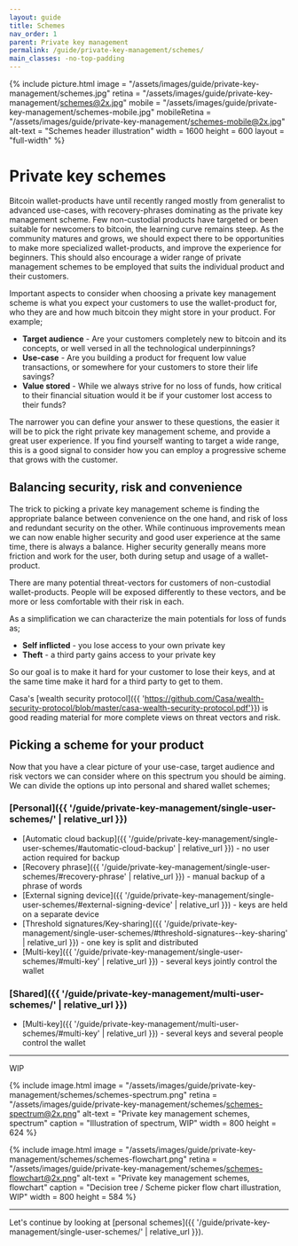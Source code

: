 ```yaml
---
layout: guide
title: Schemes
nav_order: 1
parent: Private key management
permalink: /guide/private-key-management/schemes/
main_classes: -no-top-padding
---
```


{% include picture.html
   image = "/assets/images/guide/private-key-management/schemes.jpg"
   retina = "/assets/images/guide/private-key-management/schemes@2x.jpg"
   mobile = "/assets/images/guide/private-key-management/schemes-mobile.jpg"
   mobileRetina = "/assets/images/guide/private-key-management/schemes-mobile@2x.jpg"
   alt-text = "Schemes header illustration"
   width = 1600
   height = 600
   layout = "full-width"
%}

# Private key schemes

Bitcoin wallet-products have until recently ranged mostly from generalist to advanced use-cases, with recovery-phrases dominating as the private key management scheme. Few non-custodial products have targeted or been suitable for newcomers to bitcoin, the learning curve remains steep. As the community matures and grows, we should expect there to be opportunities to make more specialized wallet-products, and improve the experience for beginners. This should also encourage a wider range of private management schemes to be employed that suits the individual product and their customers.

Important aspects to consider when choosing a private key management scheme is what you expect your customers to use the wallet-product for, who they are and how much bitcoin they might store in your product. For example;


* **Target audience** - Are your customers completely new to bitcoin and its concepts, or well versed in all the technological underpinnings?
* **Use-case** - Are you building a product for frequent low value transactions, or somewhere for your customers to store their life savings?
* **Value stored** - While we always strive for no loss of funds, how critical to their financial situation would it be if your customer lost access to their funds?


The narrower you can define your answer to these questions, the easier it will be to pick the right private key management scheme, and provide a great user experience. If you find yourself wanting to target a wide range, this is a good signal to consider how you can employ a progressive scheme that grows with the customer. 

## Balancing security, risk and convenience

The trick to picking a private key management scheme is finding the appropriate balance between convenience on the one hand, and risk of loss and redundant security on the other. While continuous improvements mean we can now enable higher security and good user experience at the same time, there is always a balance. Higher security generally means more friction and work for the user, both during setup and usage of a wallet-product. 

There are many potential threat-vectors for customers of non-custodial wallet-products. People will be exposed differently to these vectors, and be more or less comfortable with their risk in each. 

As a simplification we can characterize the main potentials for loss of funds as;

* **Self inflicted** - you lose access to your own private key
* **Theft** - a third party gains access to your private key

So our goal is to make it hard for your customer to lose their keys, and at the same time make it hard for a third party to get to them. 

Casa's [wealth security protocol]({{ 'https://github.com/Casa/wealth-security-protocol/blob/master/casa-wealth-security-protocol.pdf'}}) is good reading material for more complete views on threat vectors and risk.

## Picking a scheme for your product

Now that you have a clear picture of your use-case, target audience and risk vectors we can consider where on this spectrum you should be aiming. We can divide the options up into personal and shared wallet schemes;

### [Personal]({{ '/guide/private-key-management/single-user-schemes/' | relative_url }})
- [Automatic cloud backup]({{ '/guide/private-key-management/single-user-schemes/#automatic-cloud-backup' | relative_url }}) - no user action required for backup
- [Recovery phrase]({{ '/guide/private-key-management/single-user-schemes/#recovery-phrase' | relative_url }}) - manual backup of a phrase of words
- [External signing device]({{ '/guide/private-key-management/single-user-schemes/#external-signing-device' | relative_url }}) - keys are held on a separate device
- [Threshold signatures/Key-sharing]({{ '/guide/private-key-management/single-user-schemes/#threshold-signatures--key-sharing' | relative_url }}) - one key is split and distributed
- [Multi-key]({{ '/guide/private-key-management/single-user-schemes/#multi-key' | relative_url }}) - several keys jointly control the wallet

### [Shared]({{ '/guide/private-key-management/multi-user-schemes/' | relative_url }})
- [Multi-key]({{ '/guide/private-key-management/multi-user-schemes/#multi-key' | relative_url }}) - several keys and several people control the wallet

---
WIP

{% include image.html
   image = "/assets/images/guide/private-key-management/schemes/schemes-spectrum.png"
   retina = "/assets/images/guide/private-key-management/schemes/schemes-spectrum@2x.png"
   alt-text = "Private key management schemes, spectrum"
   caption = "Illustration of spectrum, WIP"
   width = 800
   height = 624
%}

{% include image.html
   image = "/assets/images/guide/private-key-management/schemes/schemes-flowchart.png"
   retina = "/assets/images/guide/private-key-management/schemes/schemes-flowchart@2x.png"
   alt-text = "Private key management schemes, flowchart"
   caption = "Decision tree / Scheme picker flow chart illustration, WIP"
   width = 800
   height = 584
%}

---

Let's continue by looking at [personal schemes]({{ '/guide/private-key-management/single-user-schemes/' | relative_url }}).
